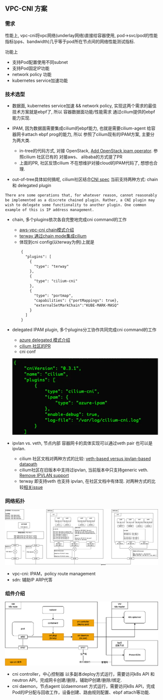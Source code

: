 ## VPC-CNI 方案


### 需求

性能上, vpc-cni将vpc网络(underlay网络)直接给容器使用, pod->svc/pod的性能指标(pps、bandwidth)几乎等于pod所在节点间的网络性能测试指标.

功能上
- 支持Pod配置使用不同subnet
- 支持Pod固定IP功能
- network policy 功能
- kubernetes service加速功能


### 技术选型

- 数据面, kubernetes service加速 && network policy, 实现这两个需求的最佳技术方案就是ebpf了, 所以 容器数据面功能/性能需求 通过cilium提供的ebpf能力实现.
- IPAM, 因为数据面需要集成cilium的ebpf能力, 也就是需要cilium-agent 给容器网卡attach ebpf prog的能力, 所以 参照了cilium现有的IPAM方案, 主要分为两大类.
  - in-tree的代码方式, 对接 OpenStack, [Add OpenStack ipam operator](https://github.com/cilium/cilium/pull/25698). 参照cilium 社区已有的 对接aws、 alibaba的方式提了PR
  - 上面的PR, 社区反馈cilium 不在想维护对接cloud的IPAM代码了, 想想也合理.
    

- out-of-tree具体如何搞呢, cilium社区结合[CNI spec](https://github.com/containernetworking/cni/blob/main/SPEC.md) 当前支持两种方式: chain 和 delegated plugin

```cgo
There are some operations that, for whatever reason, cannot reasonably be implemented as a discrete chained plugin. Rather, a CNI plugin may wish to delegate some functionality to another plugin. One common example of this is IP address management.
```
- chain, 多个plugins依次各自完整地完成cni command的工作
  - [aws-vpc-cni chain模式介绍](https://www.linkedin.com/posts/activity-7049752624467755008-abi6?utm_source=share&utm_medium=member_desktop)
  - [terway 通过chain mode集成cilium](https://github.com/cilium/cilium/pull/14436)
  - 体现到cni config(以terway为例)上就是
  ```cgo
      {
        "plugins": [
          {
            "type": "terway"
          },
          {
            "type": "cilium-cni"
          },
          {
            "type": "portmap",
            "capabilities": {"portMappings": true},
            "externalSetMarkChain":"KUBE-MARK-MASQ"
          }
        ]
      }
  ```
  
- delegated IPAM plugin, 多个plugins分工协作共同完成cni command的工作
  - [azure delegated 模式介绍](https://medium.com/@amitmavgupta/cilium-where-are-my-ip-addresses-in-aks-on-azpc-b8f567a2ce68)
  - [cilium 社区的PR](https://github.com/cilium/cilium/pull/19219)
  - cni conf
    
  ![cni-conf](../pics/delegated-cni-conf.png)
    

- ipvlan vs. veth, 节点内部 容器网卡的具体实现可以通过veth pair 也可以是ipvlan. 
  - cilium 社区文档对两种方式的比较: [veth-based versus ipvlan-based datapath](https://docs.cilium.io/en/v1.8/concepts/ebpf/lifeofapacket/?from_wecom=1#veth-based-versus-ipvlan-based-datapath)
  - cilium社区在旧版本中支持过ipvlan, 当前版本中只支持generic veth. [Remove IPVLAN support](https://github.com/cilium/cilium/pull/20453)
  - terway 即支持veth 也支持 ipvlan, 在社区文档中有体现. 对两种方式的比较[相关issue](https://github.com/AliyunContainerService/terway/issues/458#issuecomment-1596377352)  


    

### 网络拓扑

![vpc-cni-topology](../pics/vpc-cni-topology.png)

- vpc-cni:  IPAM，policy route management
- sdn:  辅助IP ARP代答

### 组件介绍

![vpc-cni-components](../pics/vpc-cni-components.png)

- cni controller，中心控制器 以多副本deploy方式运行，需要访问k8s API 和 neutron API，完成网卡创建/删除，辅助IP创建/删除/绑定.
- cni daemon，节点agent 以daemonset 方式运行，需要访问k8s API，完成Pod的IP分配与回收工作，设备创建、路由规则配置、ebpf attach等功能.